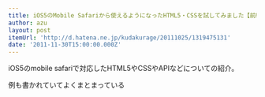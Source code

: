 ```yaml
---
title: iOS5のMobile Safariから使えるようになったHTML5・CSSを試してみました【前編】 - くらげだらけ（くだくらげのBLOG）
author: azu
layout: post
itemUrl: 'http://d.hatena.ne.jp/kudakurage/20111025/1319475131'
date: '2011-11-30T15:00:00.000Z'
---
```

iOS5のmobile safariで対応したHTML5やCSSやAPIなどについての紹介。

例も書かれていてよくまとまっている
